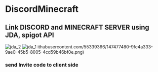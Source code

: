 # DiscordMinecraft

## Link DISCORD and MINECRAFT SERVER using JDA, spigot API

![jda_2](https://user-images.githubusercontent.com/55339366/147477588-40ee7904-df2a-49e9-8391-16c05aace1cf.png)
![jda_1](https://user-images.githubusercontent.com/55339366/147477582-40e771f9-8d99-4bcd-b2d9-c6a948c2e323.png)
ithubusercontent.com/55339366/147477480-9fc4a333-9ae0-45b5-8005-4cd59b46bf0e.png)

### send Invite code to client side

